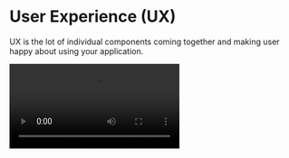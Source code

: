 # User Experience (UX)

UX is the lot of individual components coming together and making user happy about using your application. 

<video src="https://www.youtube.com/watch?v=MnNH6ljejKo&feature=youtu.be">




